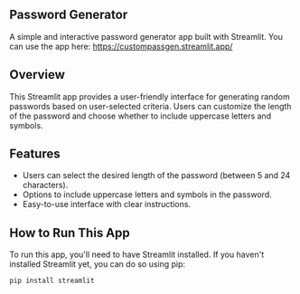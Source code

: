 ## Password Generator

A simple and interactive password generator app built with Streamlit.
You can use the app here: https://custompassgen.streamlit.app/

## Overview

This Streamlit app provides a user-friendly interface for generating random passwords based on user-selected criteria. Users can customize the length of the password and choose whether to include uppercase letters and symbols.

## Features

- Users can select the desired length of the password (between 5 and 24 characters).
- Options to include uppercase letters and symbols in the password.
- Easy-to-use interface with clear instructions.

## How to Run This App

To run this app, you'll need to have Streamlit installed. If you haven't installed Streamlit yet, you can do so using pip:

```bash
pip install streamlit

